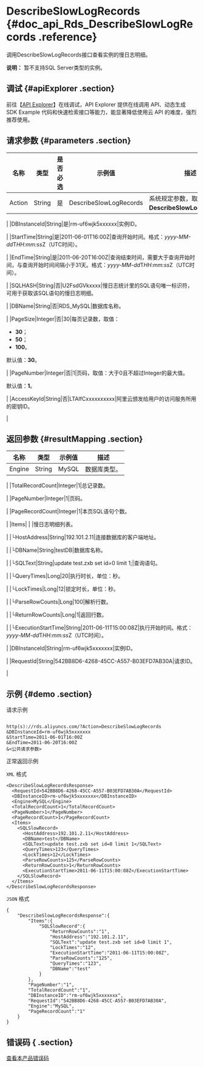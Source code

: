 # DescribeSlowLogRecords {#doc_api_Rds_DescribeSlowLogRecords .reference}

调用DescribeSlowLogRecords接口查看实例的慢日志明细。

**说明：** 暂不支持SQL Server类型的实例。

## 调试 {#apiExplorer .section}

前往【[API Explorer](https://api.aliyun.com/#product=Rds&api=DescribeSlowLogRecords)】在线调试，API Explorer 提供在线调用 API、动态生成 SDK Example 代码和快速检索接口等能力，能显著降低使用云 API 的难度，强烈推荐使用。

## 请求参数 {#parameters .section}

|名称|类型|是否必选|示例值|描述|
|--|--|----|---|--|
|Action|String|是|DescribeSlowLogRecords|系统规定参数，取值：**DescribeSlowLogRecords**。

 |
|DBInstanceId|String|是|rm-uf6wjk5xxxxxx|实例ID。

 |
|StartTime|String|是|2011-06-01T16:00Z|查询开始时间。格式：*yyyy-MM-dd*T*HH:mm:ss*Z（UTC时间）。

 |
|EndTime|String|是|2011-06-20T16:00Z|查询结束时间，需要大于查询开始时间，与查询开始时间间隔小于31天。格式：*yyyy-MM-dd*T*HH:mm:ss*Z（UTC时间）。

 |
|SQLHASH|String|否|U2FsdGVkxxxx|慢日志统计里的SQL语句唯一标识符，可用于获取该SQL语句的慢日志明细。

 |
|DBName|String|否|RDS\_MySQL|数据库名称。

 |
|PageSize|Integer|否|30|每页记录数，取值：

 -   **30**；
-   **50**；
-   **100**。

 默认值：**30**。

 |
|PageNumber|Integer|否|1|页码，取值：大于0且不超过Integer的最大值。

 默认值：**1**。

 |
|AccessKeyId|String|否|LTAIfCxxxxxxxxxx|阿里云颁发给用户的访问服务所用的密钥ID。

 |

## 返回参数 {#resultMapping .section}

|名称|类型|示例值|描述|
|--|--|---|--|
|Engine|String|MySQL|数据库类型。

 |
|TotalRecordCount|Integer|1|总记录数。

 |
|PageNumber|Integer|1|页码。

 |
|PageRecordCount|Integer|1|本页SQL语句个数。

 |
|Items| | |慢日志明细列表。

 |
|└HostAddress|String|192.101.2.11|连接数据库的客户端地址。

 |
|└DBName|String|testDB|数据库名称。

 |
|└SQLText|String|update test.zxb set id=0 limit 1;|查询语句。

 |
|└QueryTimes|Long|20|执行时长，单位：秒。

 |
|└LockTimes|Long|12|锁定时长，单位：秒。

 |
|└ParseRowCounts|Long|100|解析行数。

 |
|└ReturnRowCounts|Long|1|返回行数。

 |
|└ExecutionStartTime|String|2011-06-11T15:00:08Z|执行开始时间。格式：*yyyy-MM-dd*T*HH:mm:ss*Z（UTC时间）。

 |
|DBInstanceId|String|rm-uf6wjk5xxxxxxx|实例ID。

 |
|RequestId|String|542BB8D6-4268-45CC-A557-B03EFD7AB30A|请求ID。

 |

## 示例 {#demo .section}

请求示例

``` {#request_demo}

http(s)://rds.aliyuncs.com/?Action=DescribeSlowLogRecords
&DBInstanceId=rm-uf6wjk5xxxxxxx
&StartTime=2011-06-01T16:00Z
&EndTime=2011-06-20T16:00Z
&<公共请求参数>

```

正常返回示例

`XML` 格式

``` {#xml_return_success_demo}
<DescribeSlowLogRecordsResponse>
  <RequestId>542BB8D6-4268-45CC-A557-B03EFD7AB30A</RequestId>
  <DBInstanceID>rm-uf6wjk5xxxxxxx</DBInstanceID>
  <Engine>MySQL</Engine>
  <TotalRecordCount>1</TotalRecordCount>
  <PageNumber>1</PageNumber>
  <PageRecordCount>1</PageRecordCount>
  <Items>
    <SQLSlowRecord>
      <HostAddress>192.101.2.11</HostAddress>
      <DBName>test</DBName>
      <SQLText>update test.zxb set id=0 limit 1</SQLText>
      <QueryTimes>123</QueryTimes>
      <LockTimes>12</LockTimes>
      <ParseRowCounts>125</ParseRowCounts>
      <ReturnRowCounts>1</ReturnRowCounts>
      <ExecutionStartTime>2011-06-11T15:00:08Z</ExecutionStartTime>
    </SQLSlowRecord>
  </Items>
</DescribeSlowLogRecordsResponse>

```

`JSON` 格式

``` {#json_return_success_demo}
{
	"DescribeSlowLogRecordsResponse":{
		"Items":{
			"SQLSlowRecord":{
				"ReturnRowCounts":"1",
				"HostAddress":"192.101.2.11",
				"SQLText":"update test.zxb set id=0 limit 1",
				"LockTimes":"12",
				"ExecutionStartTime":"2011-06-11T15:00:08Z",
				"ParseRowCounts":"125",
				"QueryTimes":"123",
				"DBName":"test"
			}
		},
		"PageNumber":"1",
		"TotalRecordCount":"1",
		"DBInstanceID":"rm-uf6wjk5xxxxxxx",
		"RequestId":"542BB8D6-4268-45CC-A557-B03EFD7AB30A",
		"Engine":"MySQL",
		"PageRecordCount":"1"
	}
}
```

## 错误码 { .section}

[查看本产品错误码](https://error-center.aliyun.com/status/product/Rds)

